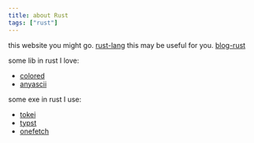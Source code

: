```yaml
---
title: about Rust
tags: ["rust"]
---
```

this website you might go. [rust-lang](https://www.rust-lang.org/)
this may be useful for you. [blog-rust](https://github.com/pretzelhammer/rust-blog)

some lib in rust I love:

-   [colored](https://github.com/colored-rs/colored)
-   [anyascii](https://github.com/anyascii/anyascii)

some exe in rust I use:

-   [tokei](https://github.com/XAMPPRocky/tokei)
-   [typst](https://github.com/typst/typst)
-   [onefetch](https://github.com/o2sh/onefetch)
